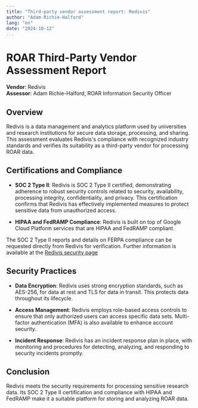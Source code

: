 ```yaml
---
title: "Third-party vendor assessment report: Redivis"
author: "Adam Richie-Halford"
lang: "en"
date: "2024-10-12"
...
```


# ROAR Third-Party Vendor Assessment Report

**Vendor**: Redivis\
**Assessor**: Adam Richie-Halford, ROAR Information Security Officer

## Overview

Redivis is a data management and analytics platform used by universities and research institutions for secure data storage, processing, and sharing. This assessment evaluates Redivis's compliance with recognized industry standards and verifies its suitability as a third-party vendor for processing ROAR data.

## Certifications and Compliance

- **SOC 2 Type II**: Redivis is SOC 2 Type II certified, demonstrating adherence to robust security controls related to security, availability, processing integrity, confidentiality, and privacy. This certification confirms that Redivis has effectively implemented measures to protect sensitive data from unauthorized access.

- **HIPAA and FedRAMP Compliance**: Redivis is built on top of Google Cloud Platform services that are HIPAA and FedRAMP compliant.

The SOC 2 Type II reports and details on FERPA compliance can be requested directly from Redivis for verification. Further information is available at the [Redivis security page](https://redivis.com/security)

## Security Practices

- **Data Encryption**: Redivis uses strong encryption standards, such as AES-256, for data at rest and TLS for data in transit. This protects data throughout its lifecycle.

- **Access Management**: Redivis employs role-based access controls to ensure that only authorized users can access specific data sets. Multi-factor authentication (MFA) is also available to enhance account security.

- **Incident Response**: Redivis has an incident response plan in place, with monitoring and procedures for detecting, analyzing, and responding to security incidents promptly.

## Conclusion

Redivis meets the security requirements for processing sensitive research data. Its SOC 2 Type II certification and compliance with HIPAA and FedRAMP make it a suitable platform for storing and analyzing ROAR data.
